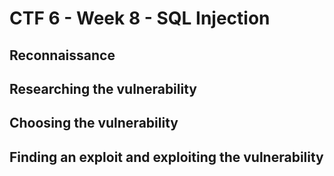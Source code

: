 # CTF 6 - Week 8 - SQL Injection

## Reconnaissance

## Researching the vulnerability

## Choosing the vulnerability

## Finding an exploit and exploiting the vulnerability

